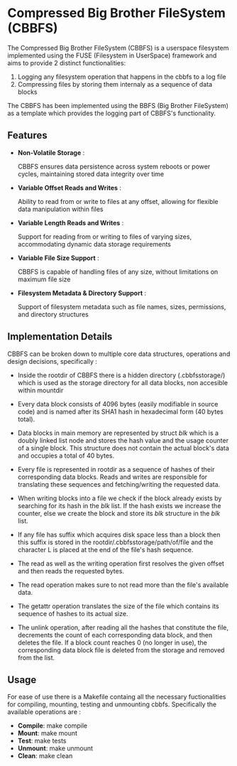 # Compressed Big Brother FileSystem (CBBFS)

The Compressed Big Brother FileSystem (CBBFS) is a userspace filesystem implemented using the FUSE (Filesystem in UserSpace) framework and aims to provide 2 distinct functionalities:

1. Logging any filesystem operation that happens in the cbbfs to a log file
2. Compressing files by storing them internaly as a sequence of data blocks

The CBBFS has been implemented using the BBFS (Big Brother FileSystem) as a template which provides the logging part of CBBFS's functionality.

## Features

- **Non-Volatile Storage** :

  CBBFS ensures data persistence across system reboots or power cycles, maintaining stored data integrity over time

- **Variable Offset Reads and Writes** :

  Ability to read from or write to files at any offset, allowing for flexible data manipulation within files

- **Variable Length Reads and Writes** :

  Support for reading from or writing to files of varying sizes, accommodating dynamic data storage requirements

- **Variable File Size Support** :

  CBBFS is capable of handling files of any size, without limitations on maximum file size

- **Filesystem Metadata & Directory Support** :

  Support of filesystem metadata such as file names, sizes, permissions, and directory structures


## Implementation Details

CBBFS can be broken down to multiple core data structures, operations and design decisions, specifically :

- Inside the rootdir of CBBFS there is a hidden directory (.cbbfsstorage/) which is used as the storage directory for all data blocks, non accesible within mountdir

- Every data block consists of 4096 bytes (easily modifiable in source code) and is named after its SHA1 hash in hexadecimal form (40 bytes total).

- Data blocks in main memory are represented by struct _blk_ which is a doubly linked list node and stores the hash value and the usage counter of a single block. This structure does not contain the actual block's data and occupies a total of 40 bytes.

- Every file is represented in rootdir as a sequence of hashes of their corresponding data blocks.
  Reads and writes are responsible for translating these sequences and fetching/writing the requested data.

- When writing blocks into a file we check if the block already exists by searching for its hash in the _blk_ list. If the hash exists we increase the counter, else we create the block and store its _blk_ structure in the _blk_ list.

- If any file has suffix which acquires disk space less than a block then this suffix is stored in the rootdir/.cbbfsstorage/path/of/file and the character L is placed at the end of the file's hash sequence.

- The read as well as the writing operation first resolves the given offset and then reads the requested bytes.

- The read operation makes sure to not read more than the file's available data.

- The getattr operation translates the size of the file which contains its sequence of hashes to its actual size.

- The unlink operation, after reading all the hashes that constitute the file, decrements the count of each corresponding data block, and then deletes the file. If a block count reaches 0 (no longer in use), the corresponding data block file is deleted from the storage and removed from the list.

## Usage

For ease of use there is a Makefile containg all the necessary fuctionalities for compiling, mounting, testing and unmounting cbbfs. Specifically the available operations are :

- **Compile**: make compile
- **Mount**: make mount
- **Test**: make tests
- **Unmount**: make unmount
- **Clean**: make clean
